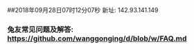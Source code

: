 ##2018年09月28日07时12分07秒 新址: 142.93.141.149
### 兔友常见问题及解答: https://github.com/wanggonging/d/blob/w/FAQ.md
